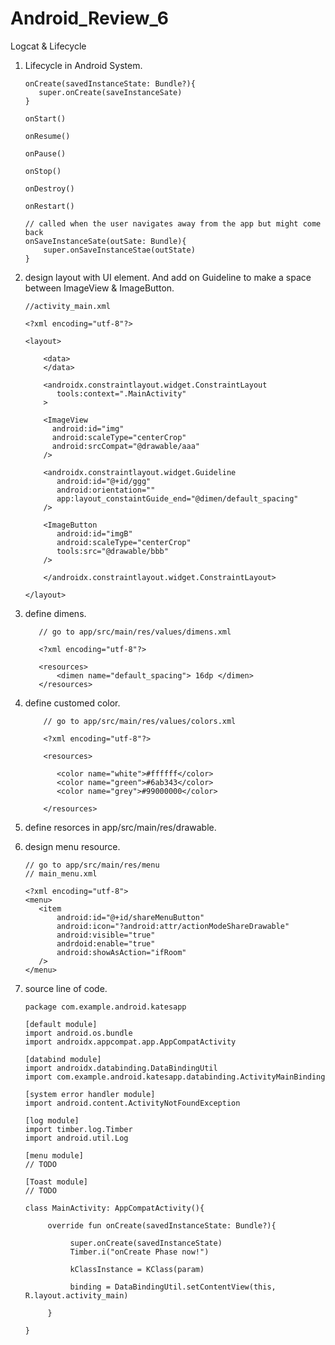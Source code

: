 # Android_Review_6
Logcat &amp; Lifecycle

1. Lifecycle in Android System.

       onCreate(savedInstanceState: Bundle?){
          super.onCreate(saveInstanceSate)
       }
       
       onStart()
       
       onResume()
       
       onPause()
       
       onStop()
       
       onDestroy()
       
       onRestart()
       
       // called when the user navigates away from the app but might come back 
       onSaveInstanceSate(outSate: Bundle){
           super.onSaveInstanceStae(outState)
       }

2. design layout with UI element. And add on Guideline to make a space between ImageView & ImageButton.

       //activity_main.xml
       
       <?xml encoding="utf-8"?>
       
       <layout>
       
           <data>
           </data>
           
           <androidx.constraintlayout.widget.ConstraintLayout
              tools:context=".MainActivity"
           >
           
           <ImageView
             android:id="img"
             android:scaleType="centerCrop"
             android:srcCompat="@drawable/aaa"
           />
           
           <androidx.constraintlayout.widget.Guideline
              android:id="@+id/ggg"
              android:orientation=""
              app:layout_constaintGuide_end="@dimen/default_spacing"
           />
           
           <ImageButton
              android:id="imgB"
              android:scaleType="centerCrop"
              tools:src="@drawable/bbb"
           />
           
           </androidx.constraintlayout.widget.ConstraintLayout>
       
       </layout>
       
3. define dimens.

          // go to app/src/main/res/values/dimens.xml
          
          <?xml encoding="utf-8"?>
          
          <resources>
              <dimen name="default_spacing"> 16dp </dimen>
          </resources>

4. define customed color.

           // go to app/src/main/res/values/colors.xml
           
           <?xml encoding="utf-8"?>
           
           <resources>
           
              <color name="white">#ffffff</color>
              <color name="green">#6ab343</color>
              <color name="grey">#99000000</color>
              
           </resources>

5. define resorces in app/src/main/res/drawable.

6. design menu resource.

       // go to app/src/main/res/menu
       // main_menu.xml
       
       <?xml encoding="utf-8">
       <menu>
          <item
              android:id="@+id/shareMenuButton"
              android:icon="?android:attr/actionModeShareDrawable"
              android:visible="true"
              andrdoid:enable="true"
              android:showAsAction="ifRoom"
          />
       </menu>

7. source line of code.

       package com.example.android.katesapp
       
       [default module]
       import android.os.bundle
       import androidx.appcompat.app.AppCompatActivity
       
       [databind module]
       import androidx.databinding.DataBindingUtil
       import com.example.android.katesapp.databinding.ActivityMainBinding
       
       [system error handler module]
       import android.content.ActivityNotFoundException
       
       [log module]
       import timber.log.Timber
       import android.util.Log
       
       [menu module]
       // TODO
       
       [Toast module]
       // TODO
       
       class MainActivity: AppCompatActivity(){
       
            override fun onCreate(savedInstanceState: Bundle?){
            
                 super.onCreate(savedInstanceState)
                 Timber.i("onCreate Phase now!")
                 
                 kClassInstance = KClass(param)
                 
                 binding = DataBindingUtil.setContentView(this, R.layout.activity_main)
                 
            }
       
       }
       


   
